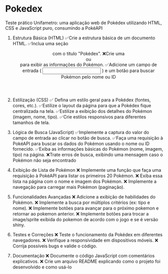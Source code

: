 # Pokedex
Teste prático Unifametro: uma aplicação web de Pokédex utilizando HTML, CSS e JavaScript puro, consumindo a PokéAPI

1. Estrutura Básica (HTML)
 ✅Crie a estrutura básica de um documento HTML.
 ✅Inclua uma seção <header> com o título "Pokédex".
 ❌Crie uma <div> ou <section> para exibir as informações do Pokémon.
 ✅Adicione um campo de entrada ( <input> ) e um botão para buscar Pokémon pelo nome ou ID

2. Estilização (CSS)
✅ Defina um estilo geral para a Pokédex (fontes, cores, etc.).
✅Estilize o layout da página para que a Pokédex fique centralizada na tela.
✅Estilize a exibição dos detalhes do Pokémon (imagem, nome, tipo).
✅Crie estilos responsivos para diferentes tamanhos de tela.

3. Lógica de Busca (JavaScript)
✅Implemente a captura do valor do campo de entrada ao clicar no botão de busca.
✅Faça uma requisição à PokéAPI para buscar os dados do Pokémon usando o nome ou ID
   fornecido.
✅Exiba as informações básicas do Pokémon (nome, imagem, tipo) na página.
❌Trate erros de busca, exibindo uma mensagem caso o Pokémon não seja encontrado

4. Exibição de Lista de Pokémon
❌ Implemente uma função que faça uma requisição à PokéAPI para listar os primeiros 20 Pokémon.
❌ Exiba essa lista na página com o nome e imagem dos Pokémon.
❌ Implemente a navegação para carregar mais Pokémon (paginação).

5. Funcionalidades Avançadas
❌ Adicione a exibição de habilidades do Pokémon.
❌ Implemente a busca por múltiplos critérios (ex: tipo e nome).
❌ Implemente botões para avançar para o próximo pokemon e retornar ao pokemon anterior.
❌ Implemente botões para trocar a image/sprite exibida do pokemon de acordo com o jogo e se é
versão shiny.

6. Testes e Correções
❌ Teste o funcionamento da Pokédex em diferentes navegadores.
❌ Verifique a responsividade em dispositivos móveis.
❌ Corrija possíveis bugs e valide o código.

7. Documentação
❌ Documente o código JavaScript com comentários explicativos.
❌ Crie um arquivo README explicando como o projeto foi desenvolvido e como usá-lo
